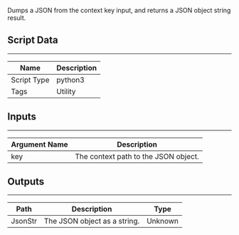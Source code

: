 Dumps a JSON from the context key input, and returns a JSON object string result.

## Script Data

---

| **Name** | **Description** |
| --- | --- |
| Script Type | python3 |
| Tags | Utility |


## Inputs

---

| **Argument Name** | **Description** |
| --- | --- |
| key | The context path to the JSON object. |

## Outputs

---

| **Path** | **Description** | **Type** |
| --- | --- | --- |
| JsonStr | The JSON object as a string. | Unknown |
